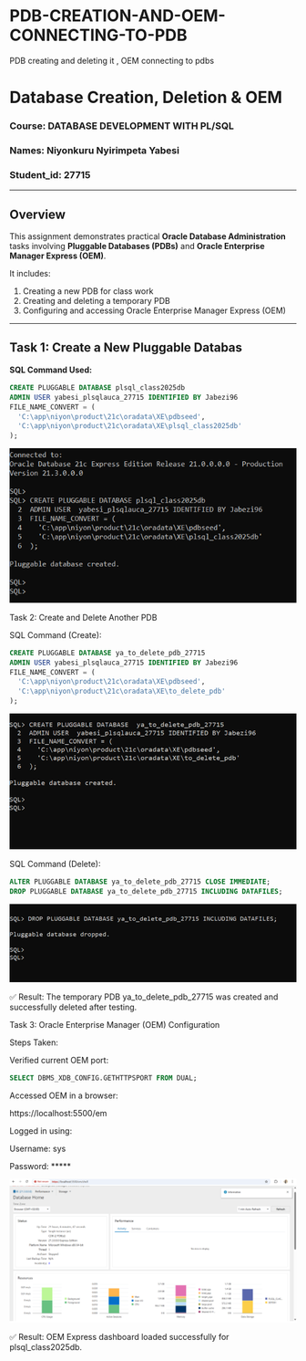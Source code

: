 # PDB-CREATION-AND-OEM-CONNECTING-TO-PDB
PDB creating and deleting it , OEM connecting to pdbs

#  Database Creation, Deletion & OEM

###  Course: DATABASE DEVELOPMENT WITH PL/SQL
###  Names: **Niyonkuru Nyirimpeta Yabesi**  
###  Student_id: **27715**

---

##  Overview

This assignment demonstrates practical **Oracle Database Administration** tasks involving **Pluggable Databases (PDBs)** and **Oracle Enterprise Manager Express (OEM)**.

It includes:
1.  Creating a new PDB for class work  
2.  Creating and deleting a temporary PDB  
3.  Configuring and accessing Oracle Enterprise Manager Express (OEM)

---

##  Task 1: Create a New Pluggable Databas

**SQL Command Used:**
```sql
CREATE PLUGGABLE DATABASE plsql_class2025db 
ADMIN USER yabesi_plsqlauca_27715 IDENTIFIED BY Jabezi96
FILE_NAME_CONVERT = (
  'C:\app\niyon\product\21c\oradata\XE\pdbseed', 
  'C:\app\niyon\product\21c\oradata\XE\plsql_class2025db'
);
```
![PDB_of_classwork](screenshots/create_1st_pdb.png)


 Task 2: Create and Delete Another PDB

SQL Command (Create):
```sql
CREATE PLUGGABLE DATABASE ya_to_delete_pdb_27715
ADMIN USER yabesi_plsqlauca_27715 IDENTIFIED BY Jabezi96
FILE_NAME_CONVERT = (
  'C:\app\niyon\product\21c\oradata\XE\pdbseed',
  'C:\app\niyon\product\21c\oradata\XE\to_delete_pdb'
);
```
![pdb_to_delete](screenshots/create_pdp_to_delete.png)


SQL Command (Delete):
```sql
ALTER PLUGGABLE DATABASE ya_to_delete_pdb_27715 CLOSE IMMEDIATE;
DROP PLUGGABLE DATABASE ya_to_delete_pdb_27715 INCLUDING DATAFILES;
```
![delete](screenshots/pdb_deleted.png)

✅ Result:
The temporary PDB ya_to_delete_pdb_27715 was created and successfully deleted after testing.

 Task 3: Oracle Enterprise Manager (OEM) Configuration

Steps Taken:

Verified current OEM port:
```sql
SELECT DBMS_XDB_CONFIG.GETHTTPSPORT FROM DUAL;
```
Accessed OEM in a browser:

https://localhost:5500/em


Logged in using:

Username: sys

Password: *****

![oem](screenshots/OEM_DASHBOARD1.png)

✅ Result:
OEM Express dashboard loaded successfully for plsql_class2025db.
